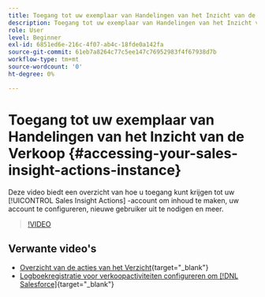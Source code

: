 ```yaml
---
title: Toegang tot uw exemplaar van Handelingen van het Inzicht van de Verkoop
description: Toegang tot uw exemplaar van Handelingen van het Inzicht van de Verkoop
role: User
level: Beginner
exl-id: 6851ed6e-216c-4f07-ab4c-18fde0a142fa
source-git-commit: 61eb7a8264c77c5ee147c76952983f4f67938d7b
workflow-type: tm+mt
source-wordcount: '0'
ht-degree: 0%

---
```


# Toegang tot uw exemplaar van Handelingen van het Inzicht van de Verkoop {#accessing-your-sales-insight-actions-instance}

Deze video biedt een overzicht van hoe u toegang kunt krijgen tot uw [!UICONTROL Sales Insight Actions] -account om inhoud te maken, uw account te configureren, nieuwe gebruiker uit te nodigen en meer.

>[!VIDEO](https://video.tv.adobe.com/v/340925/?quality=12&learn=on)

## Verwante video&#39;s

* [Overzicht van de acties van het Verzicht](/help/sales-insight-actions/sales-insight-actions-overview.md){target=&quot;_blank&quot;}
* [Logboekregistratie voor verkoopactiviteiten configureren om [!DNL Salesforce]](/help/sales-insight-actions/configure-sales-activity-logging-to-salesforce.md){target=&quot;_blank&quot;}
